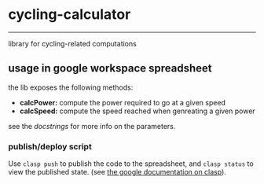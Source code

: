 # cycling-calculator

-----

library for cycling-related computations


## usage in google workspace spreadsheet

the lib exposes the following methods:
- **calcPower:** compute the power required to go at a given speed
- **calcSpeed:** compute the speed reached when genreating a given power

see the *docstrings* for more info on the parameters.

### publish/deploy script

Use `clasp push` to publish the code to the spreadsheet, and `clasp status` to view the published state.
(see [the google documentation on clasp](https://developers.google.com/apps-script/guides/clasp)).